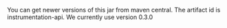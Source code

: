 You can get newer versions of this jar from maven central. The artifact id is
instrumentation-api. We currently use version 0.3.0
